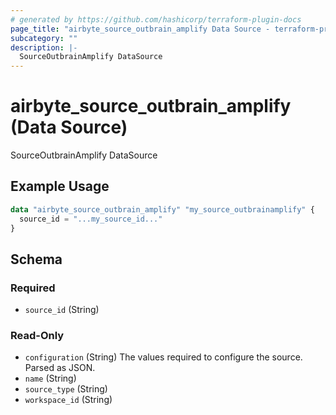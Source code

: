 ```yaml
---
# generated by https://github.com/hashicorp/terraform-plugin-docs
page_title: "airbyte_source_outbrain_amplify Data Source - terraform-provider-airbyte"
subcategory: ""
description: |-
  SourceOutbrainAmplify DataSource
---
```


# airbyte_source_outbrain_amplify (Data Source)

SourceOutbrainAmplify DataSource

## Example Usage

```terraform
data "airbyte_source_outbrain_amplify" "my_source_outbrainamplify" {
  source_id = "...my_source_id..."
}
```

<!-- schema generated by tfplugindocs -->
## Schema

### Required

- `source_id` (String)

### Read-Only

- `configuration` (String) The values required to configure the source. Parsed as JSON.
- `name` (String)
- `source_type` (String)
- `workspace_id` (String)
